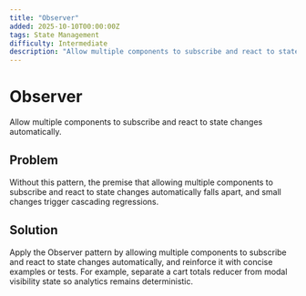```yaml
---
title: "Observer"
added: 2025-10-10T00:00:00Z
tags: State Management
difficulty: Intermediate
description: "Allow multiple components to subscribe and react to state changes automatically."
---
```

# Observer

Allow multiple components to subscribe and react to state changes automatically.

## Problem

Without this pattern, the premise that allowing multiple components to subscribe and react to state changes automatically falls apart, and small changes trigger cascading regressions.

## Solution

Apply the Observer pattern by allowing multiple components to subscribe and react to state changes automatically, and reinforce it with concise examples or tests. For example, separate a cart totals reducer from modal visibility state so analytics remains deterministic.
